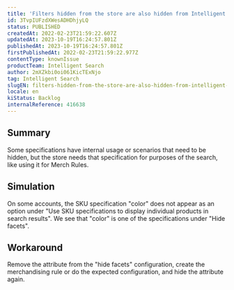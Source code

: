 ```yaml
---
title: 'Filters hidden from the store are also hidden from Intelligent Search admin pages'
id: 3TvpIUFzdXWesADHDhjyLQ
status: PUBLISHED
createdAt: 2022-02-23T21:59:22.607Z
updatedAt: 2023-10-19T16:24:57.801Z
publishedAt: 2023-10-19T16:24:57.801Z
firstPublishedAt: 2022-02-23T21:59:22.977Z
contentType: knownIssue
productTeam: Intelligent Search
author: 2mXZkbi0oi061KicTExNjo
tag: Intelligent Search
slugEN: filters-hidden-from-the-store-are-also-hidden-from-intelligent-search-admin-pages
locale: en
kiStatus: Backlog
internalReference: 416638
---
```


## Summary


Some specifications have internal usage or scenarios that need to be hidden, but the store needs that specification for purposes of the search, like using it for Merch Rules.


##

## Simulation


On some accounts, the SKU specification "color" does not appear as an option under "Use SKU specifications to display individual products in search results". We see that "color" is one of the specifications under "Hide facets".



## Workaround


Remove the attribute from the "hide facets" configuration, create the merchandising rule or do the expected configuration, and hide the attribute again.

